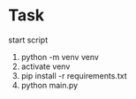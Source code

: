 # Task
start script
1. python -m venv venv
2. activate venv 
3. pip install -r requirements.txt
4. python main.py 

